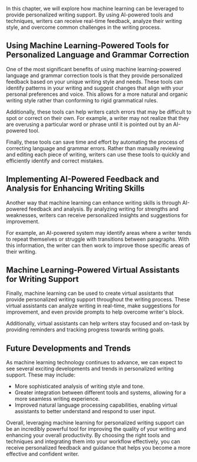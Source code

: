 
In this chapter, we will explore how machine learning can be leveraged to provide personalized writing support. By using AI-powered tools and techniques, writers can receive real-time feedback, analyze their writing style, and overcome common challenges in the writing process.

Using Machine Learning-Powered Tools for Personalized Language and Grammar Correction
-------------------------------------------------------------------------------------

One of the most significant benefits of using machine learning-powered language and grammar correction tools is that they provide personalized feedback based on your unique writing style and needs. These tools can identify patterns in your writing and suggest changes that align with your personal preferences and voice. This allows for a more natural and organic writing style rather than conforming to rigid grammatical rules.

Additionally, these tools can help writers catch errors that may be difficult to spot or correct on their own. For example, a writer may not realize that they are overusing a particular word or phrase until it is pointed out by an AI-powered tool.

Finally, these tools can save time and effort by automating the process of correcting language and grammar errors. Rather than manually reviewing and editing each piece of writing, writers can use these tools to quickly and efficiently identify and correct mistakes.

Implementing AI-Powered Feedback and Analysis for Enhancing Writing Skills
--------------------------------------------------------------------------

Another way that machine learning can enhance writing skills is through AI-powered feedback and analysis. By analyzing writing for strengths and weaknesses, writers can receive personalized insights and suggestions for improvement.

For example, an AI-powered system may identify areas where a writer tends to repeat themselves or struggle with transitions between paragraphs. With this information, the writer can then work to improve those specific areas of their writing.

Machine Learning-Powered Virtual Assistants for Writing Support
---------------------------------------------------------------

Finally, machine learning can be used to create virtual assistants that provide personalized writing support throughout the writing process. These virtual assistants can analyze writing in real-time, make suggestions for improvement, and even provide prompts to help overcome writer's block.

Additionally, virtual assistants can help writers stay focused and on-task by providing reminders and tracking progress towards writing goals.

Future Developments and Trends
------------------------------

As machine learning technology continues to advance, we can expect to see several exciting developments and trends in personalized writing support. These may include:

* More sophisticated analysis of writing style and tone.
* Greater integration between different tools and systems, allowing for a more seamless writing experience.
* Improved natural language processing capabilities, enabling virtual assistants to better understand and respond to user input.

Overall, leveraging machine learning for personalized writing support can be an incredibly powerful tool for improving the quality of your writing and enhancing your overall productivity. By choosing the right tools and techniques and integrating them into your workflow effectively, you can receive personalized feedback and guidance that helps you become a more effective and confident writer.
